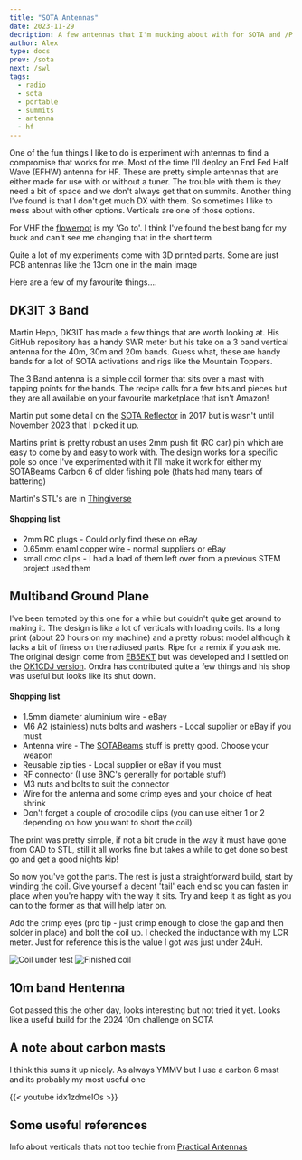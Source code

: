 ```yaml
---
title: "SOTA Antennas"
date: 2023-11-29
decription: A few antennas that I'm mucking about with for SOTA and /P
author: Alex
type: docs
prev: /sota
next: /swl
tags:
  - radio
  - sota
  - portable
  - summits
  - antenna
  - hf
---
```


One of the fun things I like to do is experiment with antennas to find a compromise that works for me. Most of the time I'll deploy an End Fed Half Wave (EFHW) antenna for HF. These are pretty simple antennas that are either made for use with or without a tuner. The trouble with them is they need a bit of space and we don't always get that on summits. Another thing I've found is that I don't get much DX with them. So sometimes I like to mess about with other options. Verticals are one of those options.

For VHF the [flowerpot](https://g7kse.co.uk/projects/flowerpot/) is my 'Go to'. I think I've found the best bang for my buck and can't see me changing that in the short term

Quite a lot of my experiments come with 3D printed parts. Some are just PCB antennas like the 13cm one in the main image

Here are a few of my favourite things....

## DK3IT 3 Band

Martin Hepp, DK3IT has made a few things that are worth looking at. His GitHub repository has a handy SWR meter but his take on a 3 band vertical antenna for the 40m, 30m and 20m bands. Guess what, these are handy bands for a lot of SOTA activations and rigs like the Mountain Toppers.

The 3 Band antenna is a simple coil former that sits over a mast with tapping points for the bands. The recipe calls for a few bits and pieces but they are all available on your favourite marketplace that isn't Amazon!

Martin put some detail on the [SOTA Reflector](https://reflector.sota.org.uk/t/sota-vertical-antenna-for-40-30-20m/15673) in 2017 but is wasn't until November 2023 that I picked it up. 

Martins print is pretty robust an uses 2mm push fit (RC car) pin which are easy to come by and easy to work with. The design works for a specific pole so once I've experimented with it I'll make it work for either my SOTABeams Carbon 6 of older fishing pole (thats had many tears of battering)

Martin's STL's are in [Thingiverse](https://www.thingiverse.com/thing:2450117)

#### Shopping list
* 2mm RC plugs - Could only find these on eBay
* 0.65mm enaml copper wire - normal suppliers or eBay
* small croc clips - I had a load of them left over from a previous STEM project used them

## Multiband Ground Plane

I've been tempted by this one for a while but couldn't quite get around to making it. The design is like a lot of verticals with loading coils. Its a long print (about 20 hours on my machine) and a pretty robust model although it lacks a bit of finess on the radiused parts. Ripe for a remix if you ask me. The original design come from [EB5EKT](https://www.youtube.com/watch?v=EyTAq1XbE1k) but was developed and I settled on the [OK1CDJ version](https://www.thingiverse.com/thing:2030237). Ondra has contributed quite a few things and his shop was useful but looks like its shut down.

#### Shopping list
* 1.5mm diameter aluminium wire - eBay 
* M6 A2 (stainless) nuts bolts and washers - Local supplier or eBay if you must
* Antenna wire - The [SOTABeams](https://www.sotabeams.co.uk/rf-cables-cords-and-wires/) stuff is pretty good. Choose your weapon
* Reusable zip ties - Local supplier or eBay if you must
* RF connector (I use BNC's generally for portable stuff)
* M3 nuts and bolts to suit the connector
* Wire for the antenna and some crimp eyes and your choice of heat shrink
* Don't forget a couple of crocodile clips (you can use either 1 or 2 depending on how you want to short the coil)

The print was pretty simple, if not a bit crude in the way it must have gone from CAD to STL, still it all works fine but takes a while to get done so best go and get a good nights kip!

So now you've got the parts. The rest is just a straightforward build, start by winding the coil. Give yourself a decent 'tail' each end so you can fasten in place when you're happy with the way it sits. Try and keep it as tight as you can to the former as that will help later on.

Add the crimp eyes (pro tip - just crimp enough to close the gap and then solder in place) and bolt the coil up. I checked the inductance with my LCR meter. Just for reference this is the value I got was just under 24uH.

![Coil under test](coil1.png#centre)
![Finished coil](coil2.png#centre)

## 10m band Hentenna

Got passed [this](https://hb9sota.ch/wp-content/uploads/2015/07/The-Hentenna-Pr%C3%A4sentation_EN-HAM16.pdf) the other day, looks interesting but not tried it yet. Looks like a useful build for the 2024 10m challenge on SOTA


## A note about carbon masts

I think this sums it up nicely. As always YMMV but I use a carbon 6 mast and its probably my most useful one

{{< youtube idx1zdmeIOs >}}

## Some useful references

Info about verticals thats not too techie from [Practical Antennas](https://practicalantennas.com/designs/verticals/5eights/)